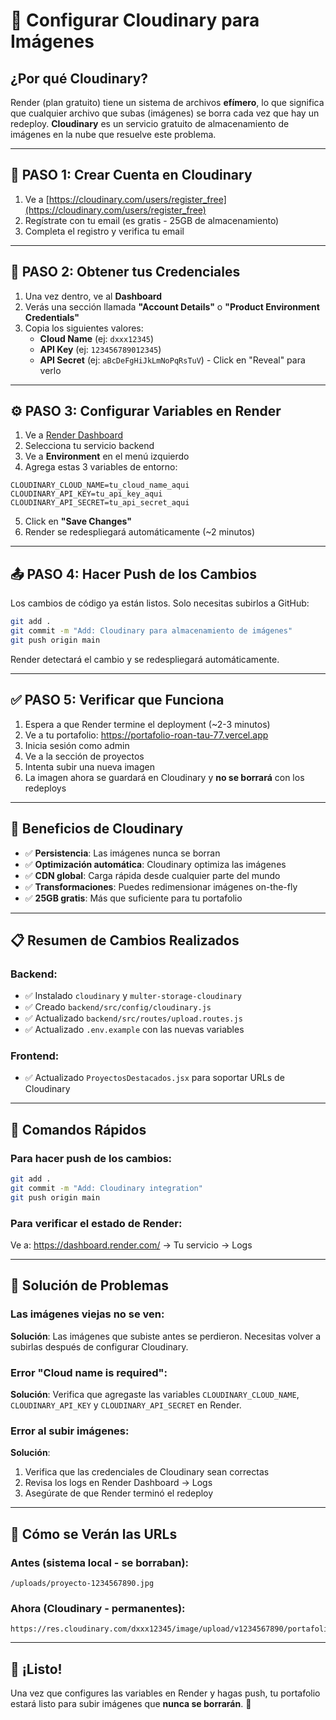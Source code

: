 # 📸 Configurar Cloudinary para Imágenes

## ¿Por qué Cloudinary?

Render (plan gratuito) tiene un sistema de archivos **efímero**, lo que significa que cualquier archivo que subas (imágenes) se borra cada vez que hay un redeploy. **Cloudinary** es un servicio gratuito de almacenamiento de imágenes en la nube que resuelve este problema.

---

## 🚀 PASO 1: Crear Cuenta en Cloudinary

1. Ve a [https://cloudinary.com/users/register_free](https://cloudinary.com/users/register_free)
2. Regístrate con tu email (es gratis - 25GB de almacenamiento)
3. Completa el registro y verifica tu email

---

## 🔑 PASO 2: Obtener tus Credenciales

1. Una vez dentro, ve al **Dashboard**
2. Verás una sección llamada **"Account Details"** o **"Product Environment Credentials"**
3. Copia los siguientes valores:
   - **Cloud Name** (ej: `dxxx12345`)
   - **API Key** (ej: `123456789012345`)
   - **API Secret** (ej: `aBcDeFgHiJkLmNoPqRsTuV`) - Click en "Reveal" para verlo

---

## ⚙️ PASO 3: Configurar Variables en Render

1. Ve a [Render Dashboard](https://dashboard.render.com/)
2. Selecciona tu servicio backend
3. Ve a **Environment** en el menú izquierdo
4. Agrega estas 3 variables de entorno:

```
CLOUDINARY_CLOUD_NAME=tu_cloud_name_aqui
CLOUDINARY_API_KEY=tu_api_key_aqui
CLOUDINARY_API_SECRET=tu_api_secret_aqui
```

5. Click en **"Save Changes"**
6. Render se redespliegará automáticamente (~2 minutos)

---

## 📤 PASO 4: Hacer Push de los Cambios

Los cambios de código ya están listos. Solo necesitas subirlos a GitHub:

```bash
git add .
git commit -m "Add: Cloudinary para almacenamiento de imágenes"
git push origin main
```

Render detectará el cambio y se redespliegará automáticamente.

---

## ✅ PASO 5: Verificar que Funciona

1. Espera a que Render termine el deployment (~2-3 minutos)
2. Ve a tu portafolio: https://portafolio-roan-tau-77.vercel.app
3. Inicia sesión como admin
4. Ve a la sección de proyectos
5. Intenta subir una nueva imagen
6. La imagen ahora se guardará en Cloudinary y **no se borrará** con los redeploys

---

## 🎨 Beneficios de Cloudinary

- ✅ **Persistencia**: Las imágenes nunca se borran
- ✅ **Optimización automática**: Cloudinary optimiza las imágenes
- ✅ **CDN global**: Carga rápida desde cualquier parte del mundo
- ✅ **Transformaciones**: Puedes redimensionar imágenes on-the-fly
- ✅ **25GB gratis**: Más que suficiente para tu portafolio

---

## 📋 Resumen de Cambios Realizados

### Backend:
- ✅ Instalado `cloudinary` y `multer-storage-cloudinary`
- ✅ Creado `backend/src/config/cloudinary.js`
- ✅ Actualizado `backend/src/routes/upload.routes.js`
- ✅ Actualizado `.env.example` con las nuevas variables

### Frontend:
- ✅ Actualizado `ProyectosDestacados.jsx` para soportar URLs de Cloudinary

---

## 🔧 Comandos Rápidos

### Para hacer push de los cambios:
```bash
git add .
git commit -m "Add: Cloudinary integration"
git push origin main
```

### Para verificar el estado de Render:
Ve a: https://dashboard.render.com/ → Tu servicio → Logs

---

## 🐛 Solución de Problemas

### Las imágenes viejas no se ven:
**Solución**: Las imágenes que subiste antes se perdieron. Necesitas volver a subirlas después de configurar Cloudinary.

### Error "Cloud name is required":
**Solución**: Verifica que agregaste las variables `CLOUDINARY_CLOUD_NAME`, `CLOUDINARY_API_KEY` y `CLOUDINARY_API_SECRET` en Render.

### Error al subir imágenes:
**Solución**: 
1. Verifica que las credenciales de Cloudinary sean correctas
2. Revisa los logs en Render Dashboard → Logs
3. Asegúrate de que Render terminó el redeploy

---

## 📸 Cómo se Verán las URLs

### Antes (sistema local - se borraban):
```
/uploads/proyecto-1234567890.jpg
```

### Ahora (Cloudinary - permanentes):
```
https://res.cloudinary.com/dxxx12345/image/upload/v1234567890/portafolio/filename.jpg
```

---

## 🎉 ¡Listo!

Una vez que configures las variables en Render y hagas push, tu portafolio estará listo para subir imágenes que **nunca se borrarán**. 🚀
